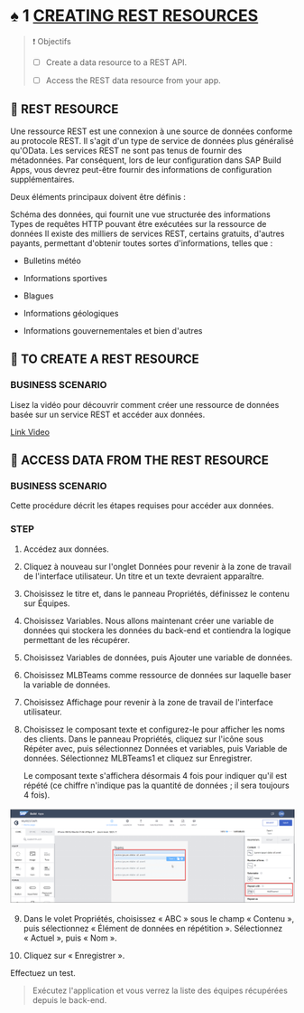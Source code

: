 # ♠ 1 [CREATING REST RESOURCES](https://learning.sap.com/learning-journeys/develop-apps-with-sap-build-apps-using-drag-and-drop-simplicity/creating-rest-resources_d32e6b64-099c-4630-859e-d57715280ff9)

> :exclamation: Objectifs
>
> - [ ] Create a data resource to a REST API.
>
> - [ ] Access the REST data resource from your app.

## :closed_book: REST RESOURCE

Une ressource REST est une connexion à une source de données conforme au protocole REST. Il s'agit d'un type de service de données plus généralisé qu'OData. Les services REST ne sont pas tenus de fournir des métadonnées. Par conséquent, lors de leur configuration dans SAP Build Apps, vous devrez peut-être fournir des informations de configuration supplémentaires.

Deux éléments principaux doivent être définis :

Schéma des données, qui fournit une vue structurée des informations
Types de requêtes HTTP pouvant être exécutées sur la ressource de données
Il existe des milliers de services REST, certains gratuits, d'autres payants, permettant d'obtenir toutes sortes d'informations, telles que :

- Bulletins météo

- Informations sportives

- Blagues

- Informations géologiques

- Informations gouvernementales et bien d'autres

## :closed_book: TO CREATE A REST RESOURCE

### BUSINESS SCENARIO

Lisez la vidéo pour découvrir comment créer une ressource de données basée sur un service REST et accéder aux données.

[Link Video](https://learning.sap.com/learning-journeys/develop-apps-with-sap-build-apps-using-drag-and-drop-simplicity/creating-rest-resources_d32e6b64-099c-4630-859e-d57715280ff9)

## :closed_book: ACCESS DATA FROM THE REST RESOURCE

### BUSINESS SCENARIO

Cette procédure décrit les étapes requises pour accéder aux données.

### STEP

1. Accédez aux données.

2. Cliquez à nouveau sur l'onglet Données pour revenir à la zone de travail de l'interface utilisateur. Un titre et un texte devraient apparaître.

3. Choisissez le titre et, dans le panneau Propriétés, définissez le contenu sur Équipes.

4. Choisissez Variables. Nous allons maintenant créer une variable de données qui stockera les données du back-end et contiendra la logique permettant de les récupérer.

5. Choisissez Variables de données, puis Ajouter une variable de données.

6. Choisissez MLBTeams comme ressource de données sur laquelle baser la variable de données.

7. Choisissez Affichage pour revenir à la zone de travail de l'interface utilisateur.

8. Choisissez le composant texte et configurez-le pour afficher les noms des clients. Dans le panneau Propriétés, cliquez sur l'icône sous Répéter avec, puis sélectionnez Données et variables, puis Variable de données. Sélectionnez MLBTeams1 et cliquez sur Enregistrer.

   Le composant texte s'affichera désormais 4 fois pour indiquer qu'il est répété (ce chiffre n'indique pas la quantité de données ; il sera toujours 4 fois).

![](./RESSOURCES/APP400_01_U5L3_02_scr.png)

9. Dans le volet Propriétés, choisissez « ABC » sous le champ « Contenu », puis sélectionnez « Élément de données en répétition ». Sélectionnez « Actuel », puis « Nom ».

10. Cliquez sur « Enregistrer ».

Effectuez un test.

> Exécutez l'application et vous verrez la liste des équipes récupérées depuis le back-end.
